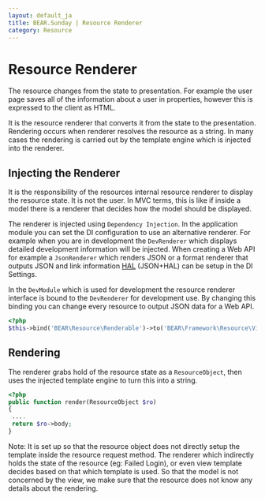 ```yaml
---
layout: default_ja
title: BEAR.Sunday | Resource Renderer
category: Resource
--- 
```

# Resource Renderer

The resource changes from the state to presentation. For example the user page saves all of the information about a user in properties, however this is expressed to the client as HTML.

It is the resource renderer that converts it from the state to the presentation. Rendering occurs when renderer resolves the resource as a string. In many cases the rendering is carried out by the template engine which is injected into the renderer.

## Injecting the Renderer 

It is the responsibility of the resources internal resource renderer to display the resource state. It is not the user. In MVC terms, this is like if inside a model there is a renderer that decides how the model should be displayed. 

The renderer is injected using `Dependency Injection`. In the application module you can set the DI configuration to use an alternative renderer. For example when you are in development the `DevRenderer` which displays detailed development information will be injected.
When creating a Web API for example a `JsonRenderer` which renders JSON or a format renderer that outputs JSON and link information [HAL](http://stateless.co/hal_specification.html) (JSON+HAL) can be setup in the DI Settings.

In the `DevModule` which is used for development the resource renderer interface is bound to the `DevRenderer` for development use. By changing this binding you can change every resource to output JSON data for a Web API.

```php
<?php
$this->bind('BEAR\Resource\Renderable')->to('BEAR\Framework\Resource\View\DevRenderer');
```

## Rendering 
The renderer grabs hold of the resource state as a `ResourceObject`, then uses the injected template engine to turn this into a string.

```php
<?php
public function render(ResourceObject $ro)
{
 ....
 return $ro->body;
}
```

 Note: It is set up so that the resource object does not directly setup the template inside the resource request method. The renderer which indirectly holds the state of the resource (eg: Failed Login), or even view template decides based on that which template is used. So that the model is not concerned by the view, we make sure that the resource does not know any details about the rendering.